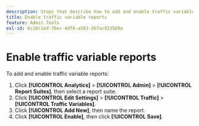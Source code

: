 ```yaml
---
description: Steps that describe how to add and enable traffic variable reports.
title: Enable traffic variable reports
feature: Admin Tools
exl-id: 6c28c1ed-76ec-4df8-a583-3b7ac923569a
---
```

# Enable traffic variable reports

To add and enable traffic variable reports:

1. Click **[!UICONTROL Analytics]** > **[!UICONTROL Admin]** > **[!UICONTROL Report Suites]**, then select a report suite.
1. Click **[!UICONTROL Edit Settings]** > **[!UICONTROL Traffic]** > **[!UICONTROL Traffic Variables]**.
1. Click **[!UICONTROL Add New]**, then name the report.
1. Click **[!UICONTROL Enable]**, then click **[!UICONTROL Save]**.
